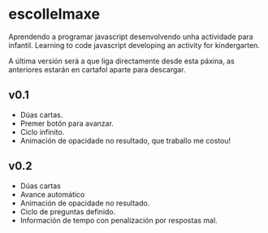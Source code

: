 # escolleImaxe
Aprendendo a programar javascript desenvolvendo unha actividade para infantil.
Learning to code javascript developing an activity for kindergarten.

A última versión será a que liga directamente desde esta páxina, as anteriores estarán en cartafol aparte para descargar.

## v0.1
- Dúas cartas.
- Premer botón para avanzar.
- Ciclo infinito.
- Animación de opacidade no resultado, que traballo me costou!

## v0.2
- Dúas cartas
- Avance automático
- Animación de opacidade no resultado.
- Ciclo de preguntas definido.
- Información de tempo con penalización por respostas mal.


